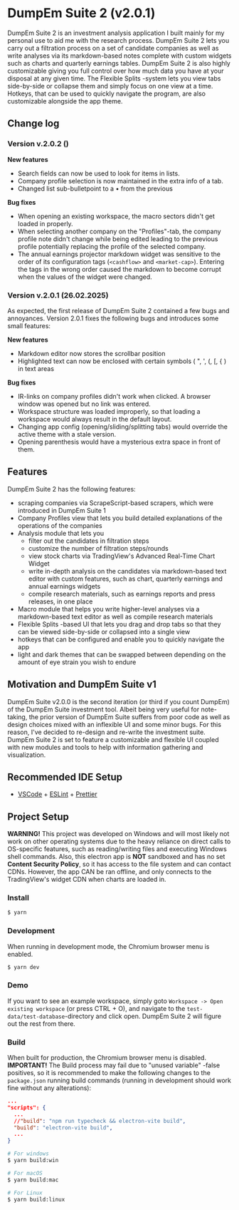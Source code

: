 # DumpEm Suite 2 (v2.0.1)

DumpEm Suite 2 is an investment analysis application I built mainly for my personal use to aid me with the research process. DumpEm Suite 2 lets you carry out a filtration process on a set of candidate companies as well as write analyses via its markdown-based notes complete with custom widgets such as charts and quarterly earnings tables. DumpEm Suite 2 is also highly 
customizable giving you full control over how much data you have at your disposal at any given time. The Flexible Splits -system lets you view tabs side-by-side or collapse them and simply focus on one view at a time. Hotkeys, that can be used to quickly navigate the program, are also customizable alongside the app theme.

## Change log

### Version v.2.0.2 ()

**New features**
- Search fields can now be used to look for items in lists.
- Company profile selection is now maintained in the extra info of a tab.
- Changed list sub-bulletpoint to a • from the previous

**Bug fixes**
- When opening an existing workspace, the macro sectors didn't get loaded in properly.
- When selecting another company on the "Profiles"-tab, the company profile note didn't change while being edited leading to the previous profile potentially replacing the profile of the selected company.
- The annual earnings projector markdown widget was sensitive to the order of its configuration tags (`<cashflow>` and `<market-cap>`). Entering the tags in the wrong order caused the markdown to become corrupt when the values of the widget were changed.

### Version v.2.0.1 (26.02.2025)

As expected, the first release of DumpEm Suite 2 contained a few bugs and annoyances. Version 2.0.1 fixes the following bugs and introduces some small features:

**New features**
- Markdown editor now stores the scrollbar position
- Highlighted text can now be enclosed with certain symbols ( ", ', (, [, { ) in text areas

**Bug fixes**
- IR-links on company profiles didn't work when clicked. A browser window was opened but no link was entered.
- Workspace structure was loaded improperly, so that loading a workspace would always result in the default layout.
- Changing app config (opening/sliding/splitting tabs) would override the active theme with a stale version.
- Opening parenthesis would have a mysterious extra space in front of them.

## Features

DumpEm Suite 2 has the following features:
- scraping companies via ScrapeScript-based scrapers, which were introduced in DumpEm Suite 1
- Company Profiles view that lets you build detailed explanations of the operations of the companies
- Analysis module that lets you 
  - filter out the candidates in filtration steps
  - customize the number of filtration steps/rounds
  - view stock charts via TradingView's Advanced Real-Time Chart Widget
  - write in-depth analysis on the candidates via markdown-based text editor with custom features, such as chart, quarterly earnings and annual earnings widgets
  - compile research materials, such as earnings reports and press releases, in one place
- Macro module that helps you write higher-level analyses via a markdown-based text editor as well as compile research materials
- Flexible Splits -based UI that lets you drag and drop tabs so that they can be viewed side-by-side or collapsed into a single view
- hotkeys that can be configured and enable you to quickly navigate the app
- light and dark themes that can be swapped between depending on the amount of eye strain you wish to endure

## Motivation and DumpEm Suite v1

DumpEm Suite v2.0.0 is the second iteration (or third if you count DumpEm) of the DumpEm Suite investment tool. Albeit being very useful for note-taking, the prior
version of DumpEm Suite suffers from poor code as well as design choices mixed with an inflexible UI and some minor bugs. For this reason, I've decided to re-design
and re-write the investment suite. DumpEm Suite 2 is set to feature a customizable and flexible UI coupled with new modules and tools to help with information gathering
and visualization. 


## Recommended IDE Setup

- [VSCode](https://code.visualstudio.com/) + [ESLint](https://marketplace.visualstudio.com/items?itemName=dbaeumer.vscode-eslint) + [Prettier](https://marketplace.visualstudio.com/items?itemName=esbenp.prettier-vscode)

## Project Setup

**WARNING!** This project was developed on Windows and will most likely not work on other operating systems due to the heavy reliance on direct calls to OS-specific features, such as reading/writing files and executing Windows shell commands. Also, this electron app is **NOT** sandboxed and has no set **Content Security Policy**, so it has access to the file system and can contact CDNs. However, the app CAN be ran offline, and only connects to the TradingView's widget CDN when charts are loaded in.

### Install

```bash
$ yarn
```

### Development

When running in development mode, the Chromium browser menu is enabled.

```bash
$ yarn dev
```

### Demo

If you want to see an example workspace, simply goto `Workspace -> Open existing workspace` (or press CTRL + O), and navigate to the `test-data/test-database`-directory and click open. DumpEm Suite 2 will figure out the rest from there.

### Build

When built for production, the Chromium browser menu is disabled. **IMPORTANT!** The Build process may fail due to "unused variable" -false positives, so it is recommended to make the 
following changes to the `package.json` running build commands (running in development should work fine without any alterations):
```json
...
"scripts": {
  ...
  //"build": "npm run typecheck && electron-vite build",
  "build": "electron-vite build", 
  ...
}
```

```bash
# For windows
$ yarn build:win

# For macOS
$ yarn build:mac

# For Linux
$ yarn build:linux
```
